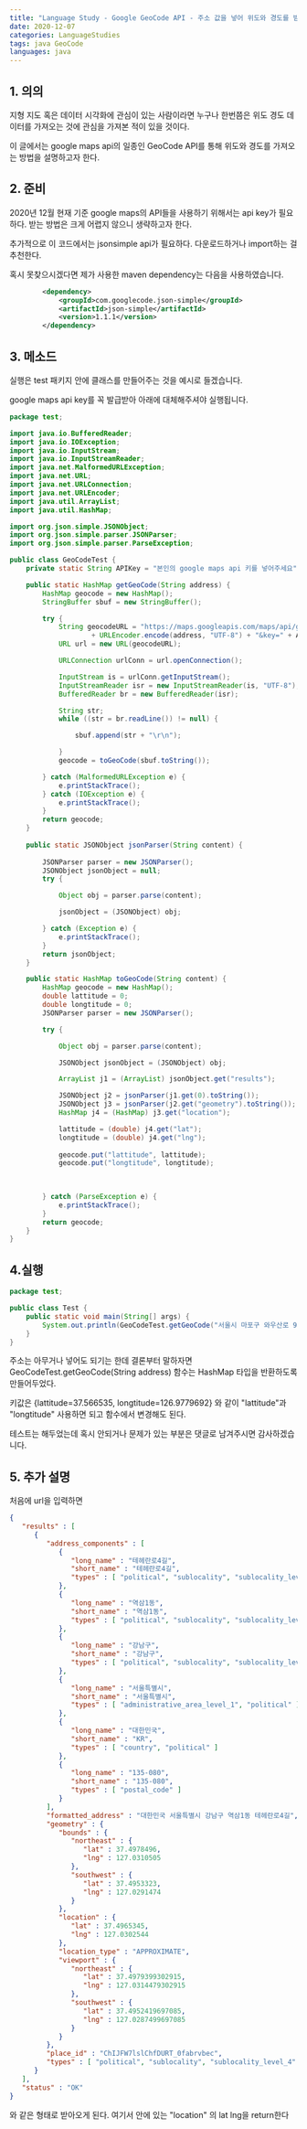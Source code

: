 ```yaml
---
title: "Language Study - Google GeoCode API - 주소 값을 넣어 위도와 경도를 받아오자"
date: 2020-12-07
categories: LanguageStudies
tags: java GeoCode
languages: java
---
```

## 1. 의의

지형 지도 혹은 데이터 시각화에 관심이 있는 사람이라면 누구나 한번쯤은 위도 경도 데이터를 가져오는 것에 관심을 가져본 적이 있을 것이다.

이 글에서는 google maps api의 일종인 GeoCode API를 통해 위도와 경도를 가져오는 방법을 설명하고자 한다.

## 2. 준비

2020년 12월 현재 기준 google maps의 API들을 사용하기 위해서는 api key가 필요하다. 받는 방법은 크게 어렵지 않으니 생략하고자 한다.

추가적으로 이 코드에서는 jsonsimple api가 필요하다. 다운로드하거나 import하는 걸 추천한다.

혹시 못찾으시겠다면 제가 사용한 maven dependency는 다음을 사용하였습니다.

```xml
		<dependency>
			<groupId>com.googlecode.json-simple</groupId>
			<artifactId>json-simple</artifactId>
			<version>1.1.1</version>
		</dependency>
```


## 3. 메소드

실행은 test 패키지 안에 클래스를 만들어주는 것을 예시로 들겠습니다.

google maps api key를 꼭 발급받아 아래에 대체해주셔야 실행됩니다.

```java
package test;

import java.io.BufferedReader;
import java.io.IOException;
import java.io.InputStream;
import java.io.InputStreamReader;
import java.net.MalformedURLException;
import java.net.URL;
import java.net.URLConnection;
import java.net.URLEncoder;
import java.util.ArrayList;
import java.util.HashMap;

import org.json.simple.JSONObject;
import org.json.simple.parser.JSONParser;
import org.json.simple.parser.ParseException;

public class GeoCodeTest {
	private static String APIKey = "본인의 google maps api 키를 넣어주세요";

	public static HashMap getGeoCode(String address) {
		HashMap geocode = new HashMap();
		StringBuffer sbuf = new StringBuffer();

		try {
			String geocodeURL = "https://maps.googleapis.com/maps/api/geocode/json?address="
					+ URLEncoder.encode(address, "UTF-8") + "&key=" + APIKey;
			URL url = new URL(geocodeURL);

			URLConnection urlConn = url.openConnection();

			InputStream is = urlConn.getInputStream();
			InputStreamReader isr = new InputStreamReader(is, "UTF-8");
			BufferedReader br = new BufferedReader(isr);

			String str;
			while ((str = br.readLine()) != null) {

				sbuf.append(str + "\r\n");

			}
			geocode = toGeoCode(sbuf.toString());

		} catch (MalformedURLException e) {
			e.printStackTrace();
		} catch (IOException e) {
			e.printStackTrace();
		}
		return geocode;
	}
	
	public static JSONObject jsonParser(String content) {
		
		JSONParser parser = new JSONParser();
		JSONObject jsonObject = null;
		try {

			Object obj = parser.parse(content);

			jsonObject = (JSONObject) obj;

		} catch (Exception e) {
			e.printStackTrace();
		}
		return jsonObject;
	}

	public static HashMap toGeoCode(String content) {
		HashMap geocode = new HashMap();
		double lattitude = 0;
		double longtitude = 0;
		JSONParser parser = new JSONParser();

		try {

			Object obj = parser.parse(content);

			JSONObject jsonObject = (JSONObject) obj;

			ArrayList j1 = (ArrayList) jsonObject.get("results");

			JSONObject j2 = jsonParser(j1.get(0).toString());
			JSONObject j3 = jsonParser(j2.get("geometry").toString());
			HashMap j4 = (HashMap) j3.get("location");

			lattitude = (double) j4.get("lat");
			longtitude = (double) j4.get("lng");
			
			geocode.put("lattitude", lattitude);
			geocode.put("longtitude", longtitude);
			
			

		} catch (ParseException e) {
			e.printStackTrace();
		}
		return geocode;
	}
}

```


## 4.실행
```java
package test;

public class Test {
	public static void main(String[] args) {
		System.out.println(GeoCodeTest.getGeoCode("서울시 마포구 와우산로 94"));
	}
}
```

주소는 아무거나 넣어도 되기는 한데 결론부터 말하자면 GeoCodeTest.getGeoCode(String address) 함수는 HashMap 타입을 반환하도록 만들어두었다.

키값은 {lattitude=37.566535, longtitude=126.9779692} 와 같이 "lattitude"과 "longtitude" 사용하면 되고 함수에서 변경해도 된다.

테스트는 해두었는데 혹시 안되거나 문제가 있는 부분은 댓글로 남겨주시면 감사하겠습니다.

## 5. 추가 설명

처음에 url을 입력하면 

```json
{
   "results" : [
      {
         "address_components" : [
            {
               "long_name" : "테헤란로4길",
               "short_name" : "테헤란로4길",
               "types" : [ "political", "sublocality", "sublocality_level_4" ]
            },
            {
               "long_name" : "역삼1동",
               "short_name" : "역삼1동",
               "types" : [ "political", "sublocality", "sublocality_level_2" ]
            },
            {
               "long_name" : "강남구",
               "short_name" : "강남구",
               "types" : [ "political", "sublocality", "sublocality_level_1" ]
            },
            {
               "long_name" : "서울특별시",
               "short_name" : "서울특별시",
               "types" : [ "administrative_area_level_1", "political" ]
            },
            {
               "long_name" : "대한민국",
               "short_name" : "KR",
               "types" : [ "country", "political" ]
            },
            {
               "long_name" : "135-080",
               "short_name" : "135-080",
               "types" : [ "postal_code" ]
            }
         ],
         "formatted_address" : "대한민국 서울특별시 강남구 역삼1동 테헤란로4길",
         "geometry" : {
            "bounds" : {
               "northeast" : {
                  "lat" : 37.4978496,
                  "lng" : 127.0310505
               },
               "southwest" : {
                  "lat" : 37.4953323,
                  "lng" : 127.0291474
               }
            },
            "location" : {
               "lat" : 37.4965345,
               "lng" : 127.0302544
            },
            "location_type" : "APPROXIMATE",
            "viewport" : {
               "northeast" : {
                  "lat" : 37.4979399302915,
                  "lng" : 127.0314479302915
               },
               "southwest" : {
                  "lat" : 37.4952419697085,
                  "lng" : 127.0287499697085
               }
            }
         },
         "place_id" : "ChIJFW7lslChfDURT_0fabrvbec",
         "types" : [ "political", "sublocality", "sublocality_level_4" ]
      }
   ],
   "status" : "OK"
}
```
와 같은 형태로 받아오게 된다. 여기서 안에 있는 "location" 의 lat lng을 return한다